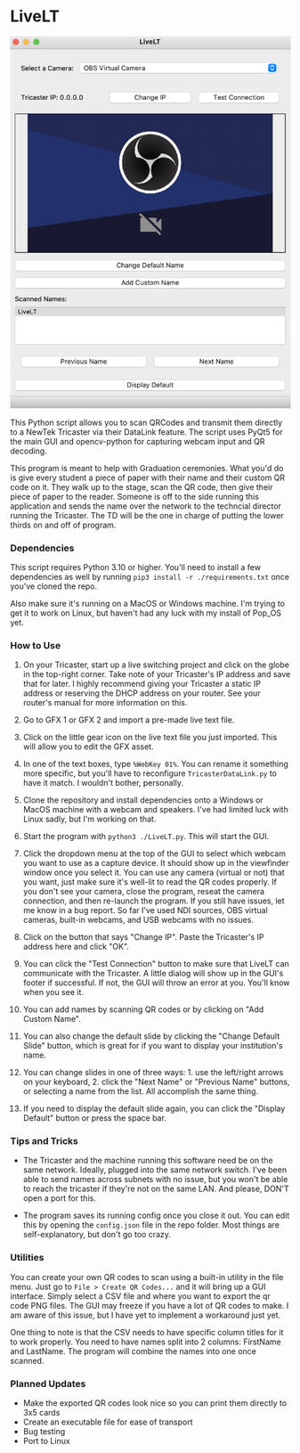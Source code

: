 # LiveLT

![LiveLT GUI](https://github.com/migillett/LiveLT/blob/main/LiveLT/assets/livelt_gui.png)

This Python script allows you to scan QRCodes and transmit them directly to a NewTek Tricaster via their DataLink feature. The script uses PyQt5 for the main GUI and opencv-python for capturing webcam input and QR decoding.

This program is meant to help with Graduation ceremonies. What you'd do is give every student a piece of paper with their name and their custom QR code on it. They walk up to the stage, scan the QR code, then give their piece of paper to the reader. Someone is off to the side running this application and sends the name over the network to the techncial director running the Tricaster. The TD will be the one in charge of putting the lower thirds on and off of program.

### Dependencies
This script requires Python 3.10 or higher. You'll need to install a few dependencies as well by running `pip3 install -r ./requirements.txt` once you've cloned the repo.

Also make sure it's running on a MacOS or Windows machine. I'm trying to get it to work on Linux, but haven't had any luck with my install of Pop_OS yet.

### How to Use
1. On your Tricaster, start up a live switching project and click on the globe in the top-right corner. Take note of your Tricaster's IP address and save that for later. I highly recommend giving your Tricaster a static IP address or reserving the DHCP address on your router. See your router's manual for more information on this.

2. Go to GFX 1 or GFX 2 and import a pre-made live text file.

3. Click on the little gear icon on the live text file you just imported. This will allow you to edit the GFX asset.

4. In one of the text boxes, type `%WebKey 01%`. You can rename it something more specific, but you'll have to reconfigure `TricasterDataLink.py` to have it match. I wouldn't bother, personally.

5. Clone the repository and install dependencies onto a Windows or MacOS machine with a webcam and speakers. I've had limited luck with Linux sadly, but I'm working on that.

6. Start the program with `python3 ./LiveLT.py`. This will start the GUI.

7. Click the dropdown menu at the top of the GUI to select which webcam you want to use as a capture device. It should show up in the viewfinder window once you select it. You can use any camera (virtual or not) that you want, just make sure it's well-lit to read the QR codes properly. If you don't see your camera, close the program, reseat the camera connection, and then re-launch the program. If you still have issues, let me know in a bug report. So far I've used NDI sources, OBS virtual cameras, built-in webcams, and USB webcams with no issues.

8. Click on the button that says "Change IP". Paste the Tricaster's IP address here and click "OK".

9. You can click the "Test Connection" button to make sure that LiveLT can communicate with the Tricaster. A little dialog will show up in the GUI's footer if successful. If not, the GUI will throw an error at you. You'll know when you see it.

10. You can add names by scanning QR codes or by clicking on "Add Custom Name".

11. You can also change the default slide by clicking the "Change Default Slide" button, which is great for if you want to display your institution's name.

12. You can change slides in one of three ways: 1. use the left/right arrows on your keyboard, 2. click the "Next Name" or "Previous Name" buttons, or selecting a name from the list. All accomplish the same thing.

13. If you need to display the default slide again, you can click the "Display Default" button or press the space bar.

### Tips and Tricks
- The Tricaster and the machine running this software need be on the same network. Ideally, plugged into the same network switch. I've been able to send names across subnets with no issue, but you won't be able to reach the tricaster if they're not on the same LAN. And please, DON'T open a port for this.

- The program saves its running config once you close it out. You can edit this by opening the `config.json` file in the repo folder. Most things are self-explanatory, but don't go too crazy.

### Utilities
You can create your own QR codes to scan using a built-in utility in the file menu. Just go to `File > Create QR Codes...` and it will bring up a GUI interface. Simply select a CSV file and where you want to export the qr code PNG files. The GUI may freeze if you have a lot of QR codes to make. I am aware of this issue, but I have yet to implement a workaround just yet.

One thing to note is that the CSV needs to have specific column titles for it to work properly. You need to have names split into 2 columns: FirstName and LastName. The program will combine the names into one once scanned.

### Planned Updates
- Make the exported QR codes look nice so you can print them directly to 3x5 cards
- Create an executable file for ease of transport
- Bug testing
- Port to Linux